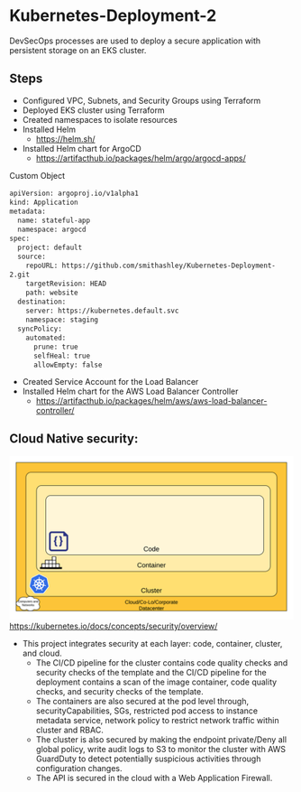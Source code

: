 # Kubernetes-Deployment-2
DevSecOps processes are used to deploy a secure application with persistent storage on an EKS cluster.

## Steps
- Configured VPC, Subnets, and Security Groups using Terraform
- Deployed EKS cluster using Terraform
- Created namespaces to isolate resources
- Installed Helm
    - https://helm.sh/ 
- Installed Helm chart for ArgoCD 
    - https://artifacthub.io/packages/helm/argo/argocd-apps/

Custom Object 
```
apiVersion: argoproj.io/v1alpha1
kind: Application
metadata:
  name: stateful-app
  namespace: argocd
spec:
  project: default
  source:
    repoURL: https://github.com/smithashley/Kubernetes-Deployment-2.git
    targetRevision: HEAD
    path: website
  destination:
    server: https://kubernetes.default.svc
    namespace: staging
  syncPolicy:
    automated:
      prune: true
      selfHeal: true
      allowEmpty: false     
```
    
  - Created Service Account for the Load Balancer
  - Installed Helm chart for the AWS Load Balancer Controller
      - https://artifacthub.io/packages/helm/aws/aws-load-balancer-controller/
   
  ## Cloud Native security:
  ![](https://github.com/smithashley/Kubernetes-Deployment-2/blob/main/embedded-images/k8-security.png)
  https://kubernetes.io/docs/concepts/security/overview/
  
- This project integrates security at each layer: code, container, cluster, and cloud.
  - The CI/CD pipeline for the cluster contains code quality checks and security checks of the template and the CI/CD pipeline for the deployment contains a scan of the image container, code quality checks, and       security checks of the template.
  - The containers are also secured at the pod level through, securityCapabilities, SGs, restricted pod access to instance metadata service, network policy to restrict network traffic within cluster and RBAC. 
  - The cluster is also secured by making the endpoint private/Deny all global policy, write audit logs to S3 to monitor the cluster with AWS GuardDuty to detect potentially suspicious activities through              configuration changes.
  -	The API is secured in the cloud with a Web Application Firewall.

